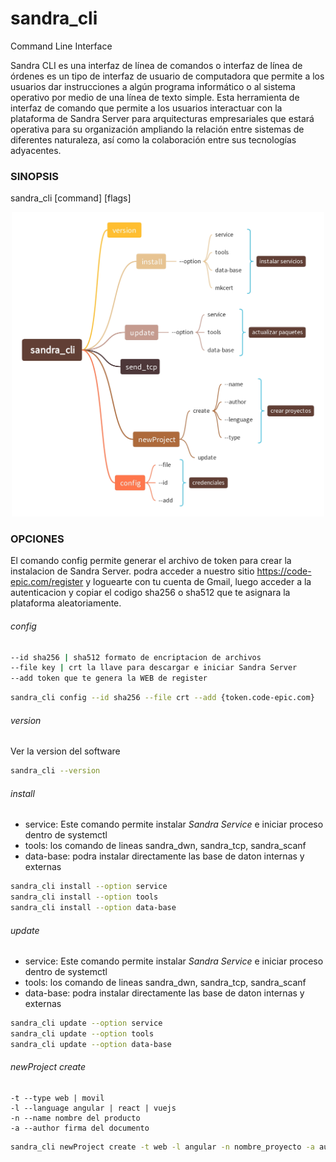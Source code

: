# sandra_cli
Command Line Interface

Sandra CLI es una interfaz de línea de comandos o interfaz de línea de órdenes es un tipo de interfaz de usuario de computadora que permite a los usuarios dar instrucciones a algún programa informático o al sistema operativo por medio de una línea de texto simple. Esta herramienta de interfaz de comando que permite a los usuarios interactuar con la plataforma de Sandra Server para arquitecturas empresariales que estará operativa para su organización ampliando la relación entre sistemas de diferentes naturaleza, así como la colaboración entre sus tecnologías adyacentes.

### SINOPSIS
sandra_cli [command] [flags] 

<p align="center">
   <img src="https://raw.githubusercontent.com/code-epic/sandra_cli/main/img/sandra_cli.jpg" width="500px;"/>
</p>

### OPCIONES

El comando config permite generar el archivo de token para crear la instalacion de Sandra Server. podra acceder a nuestro sitio https://code-epic.com/register y loguearte con tu cuenta de Gmail, luego acceder a la autenticacion y copiar el codigo sha256 o sha512 que te asignara la plataforma aleatoriamente.

###### config

```sh
--id sha256 | sha512 formato de encriptacion de archivos
--file key | crt la llave para descargar e iniciar Sandra Server
--add token que te genera la WEB de register
```

```sh
sandra_cli config --id sha256 --file crt --add {token.code-epic.com}
```

###### version

Ver la version del software 

```bash
sandra_cli --version
```


###### install 

- service: Este comando permite instalar *Sandra Service* e iniciar proceso dentro de systemctl 
- tools: los comando de lineas sandra_dwn, sandra_tcp, sandra_scanf
- data-base: podra instalar directamente las base de daton internas y externas
	
```sh
sandra_cli install --option service
sandra_cli install --option tools
sandra_cli install --option data-base
```


###### update 

- service: Este comando permite instalar *Sandra Service* e iniciar proceso dentro de systemctl 
- tools: los comando de lineas sandra_dwn, sandra_tcp, sandra_scanf
- data-base: podra instalar directamente las base de daton internas y externas

```sh
sandra_cli update --option service
sandra_cli update --option tools
sandra_cli update --option data-base
```

###### newProject create

```
-t --type web | movil
-l --language angular | react | vuejs
-n --name nombre del producto
-a --author firma del documento
```

```sh
sandra_cli newProject create -t web -l angular -n nombre_proyecto -a autor
```


